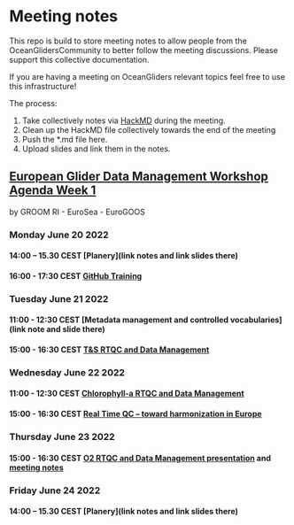 # Meeting notes

This repo is build to store meeting notes to allow people from the OceanGlidersCommunity to better follow the meeting discussions. 
Please support this collective documentation.

If you are having a meeting on OceanGliders relevant topics feel free to use this infrastructure! 

The process: 
1) Take collectively notes via [HackMD](https://hackmd.io) during the meeting. 
2) Clean up the HackMD file collectively towards the end of the meeting
3) Push the *.md file here.
4) Upload slides and link them in the notes.


## [European Glider Data Management Workshop Agenda Week 1](https://www.groom-h2020.eu/european-glider-data-management-workshop-agenda/) 
by GROOM RI - EuroSea - EuroGOOS

### Monday June 20 2022

#### 14:00 – 15.30 CEST [Planery](link notes and link slides there)

#### 16:00 - 17:30 CEST [GitHub Training](https://github.com/OceanGlidersCommunity/LearningGitHub/blob/main/training_session_07.md)

### Tuesday June 21 2022

#### 11:00 - 12:30 CEST [Metadata management and controlled vocabularies](link note and slide there)

#### 15:00 - 16:30 CEST [T&S RTQC and Data Management](https://github.com/OceanGlidersCommunity/Salinity_SOP/blob/main/meeting_notes/2022_06_20_RTQC_session.md)

### Wednesday June 22 2022

#### 11:00 - 12:30 CEST [Chlorophyll-a RTQC and Data Management](https://github.com/OceanGlidersCommunity/meeting_notes/blob/main/2022_06_22_RTQC_Chla.md)

#### 15:00 - 16:30 CEST [Real Time QC – toward harmonization in Europe](https://github.com/OceanGlidersCommunity/meeting_notes/blob/main/2022_06_22_toward_NRT_QC_harmonisation.md)


### Thursday June 23 2022

#### 15:00 - 16:30 CEST [O2 RTQC and Data Management presentation](https://github.com/OceanGlidersCommunity/meeting_notes/blob/main/WS6%20-%20Focus%20on%20Real%20Time%20data%20management%20of%20Oxygen%20Data%20V5.pdf) and [meeting notes](https://github.com/OceanGlidersCommunity/meeting_notes/blob/main/WS6%20-%20Real%20Time%200xygen%20data%20management.md)
### Friday June 24 2022

#### 14:00 – 15.30 CEST [Planery](link notes and link slides there)



